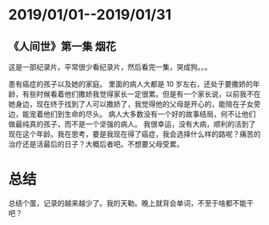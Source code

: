 # 2019/01/01--2019/01/31

## 《人间世》第一集 烟花

这是一部纪录片。平常很少看纪录片，然后看完一集，哭成狗。。。

患有癌症的孩子以及她的家庭。
里面的病人大都是 10 岁左右，还处于要撒娇的年龄，有些时候看着他们撒娇我觉得家长一定很累。但是有一个家长说，以前我不在她身边，现在终于找到了人可以撒娇了，我觉得他的父母是开心的，能陪在子女旁边，能宠着他们到生命的尽头。
病人大多数没有一个好的故事结局，何不让他们做最纯真的孩子，而不是一个坚强的病人。
我很幸运，没有大病，顺利的活到了现在这个年龄。我在思考，要是我现在得了癌症，我会选择什么样的路呢？痛苦的治疗还是活最后的日子？大概后者吧。不想要父母受累。

# 总结

总结个蛋，记录的越来越少了。我的天勒。晚上就背会单词，不至于啥都不能干吧？
